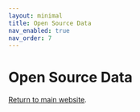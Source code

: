```yaml
---
layout: minimal
title: Open Source Data
nav_enabled: true 
nav_order: 7
---
```


# Open Source Data
[Return to main website]({{site.baseurl}}/).
